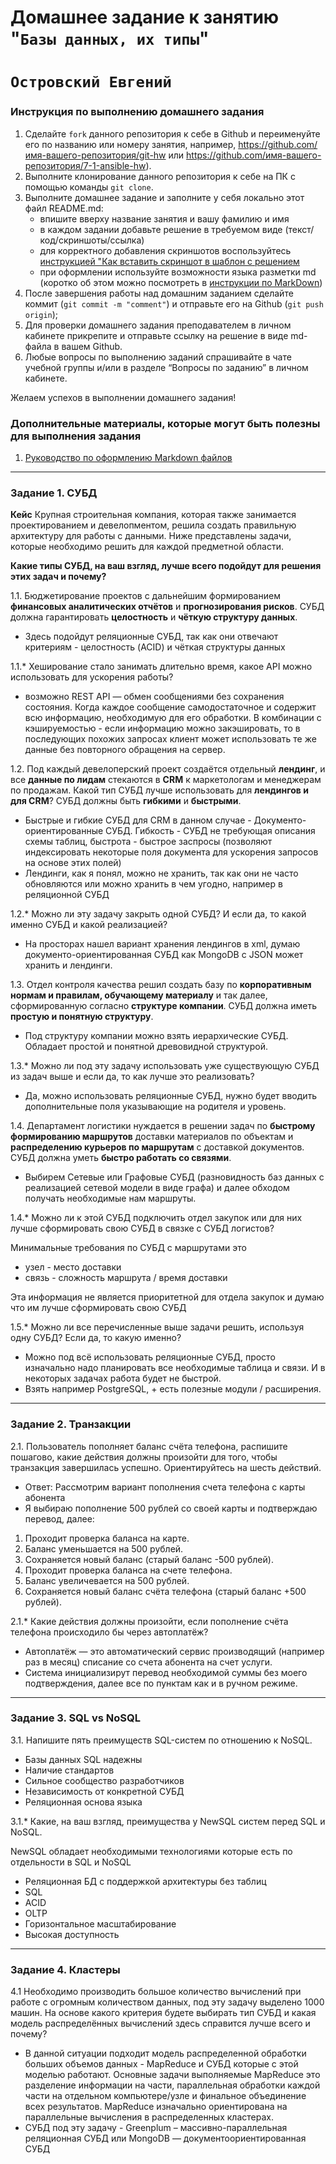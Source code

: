 # Домашнее задание к занятию "`Базы данных, их типы`"
# `Островский Евгений`


### Инструкция по выполнению домашнего задания

   1. Сделайте `fork` данного репозитория к себе в Github и переименуйте его по названию или номеру занятия, например, https://github.com/имя-вашего-репозитория/git-hw или  https://github.com/имя-вашего-репозитория/7-1-ansible-hw).
   2. Выполните клонирование данного репозитория к себе на ПК с помощью команды `git clone`.
   3. Выполните домашнее задание и заполните у себя локально этот файл README.md:
      - впишите вверху название занятия и вашу фамилию и имя
      - в каждом задании добавьте решение в требуемом виде (текст/код/скриншоты/ссылка)
      - для корректного добавления скриншотов воспользуйтесь [инструкцией "Как вставить скриншот в шаблон с решением](https://github.com/netology-code/sys-pattern-homework/blob/main/screen-instruction.md)
      - при оформлении используйте возможности языка разметки md (коротко об этом можно посмотреть в [инструкции  по MarkDown](https://github.com/netology-code/sys-pattern-homework/blob/main/md-instruction.md))
   4. После завершения работы над домашним заданием сделайте коммит (`git commit -m "comment"`) и отправьте его на Github (`git push origin`);
   5. Для проверки домашнего задания преподавателем в личном кабинете прикрепите и отправьте ссылку на решение в виде md-файла в вашем Github.
   6. Любые вопросы по выполнению заданий спрашивайте в чате учебной группы и/или в разделе “Вопросы по заданию” в личном кабинете.
   
Желаем успехов в выполнении домашнего задания!
   
### Дополнительные материалы, которые могут быть полезны для выполнения задания

1. [Руководство по оформлению Markdown файлов](https://gist.github.com/Jekins/2bf2d0638163f1294637#Code)

---

### Задание 1. СУБД

**Кейс**
Крупная строительная компания, которая также занимается проектированием и девелопментом, решила создать правильную архитектуру для работы с данными. Ниже представлены задачи, которые необходимо решить для каждой предметной области.

**Какие типы СУБД, на ваш взгляд, лучше всего подойдут для решения этих задач и почему?**

1.1. Бюджетирование проектов с дальнейшим формированием **финансовых аналитических отчётов** и **прогнозирования рисков**. СУБД должна гарантировать **целостность** и **чёткую структуру данных**.

- Здесь подойдут реляционные СУБД, так как они отвечают критериям - целостность (ACID) и чёткая структуры данных

1.1.* Хеширование стало занимать длительно время, какое API можно использовать для ускорения работы?

- возможно REST API — обмен сообщениями без сохранения состояния. Когда каждое сообщение самодостаточное и содержит всю информацию, необходимую для его обработки. В комбинации с кэшируемостью - если информацию можно закэшировать, то в последующих похожих запросах клиент может использовать те же данные без повторного обращения на сервер.

1.2. Под каждый девелоперский проект создаётся отдельный **лендинг**, и все **данные по лидам** стекаются в **CRM** к маркетологам и менеджерам по продажам. Какой тип СУБД лучше использовать для **лендингов и для CRM**? СУБД должны быть **гибкими** и **быстрыми**.

- Быстрые и гибкие СУБД для CRM в данном случае - Документо-ориентированные СУБД. Гибкость - СУБД не требующая описания схемы таблиц, быстрота - быстрое заспросы (позволяют индексировать некоторые поля документа для ускорения запросов на основе этих полей)
- Лендинги, как я понял, можно не хранить, так как они не часто обновляются или можно хранить в чем угодно, например в реляционной СУБД

1.2.* Можно ли эту задачу закрыть одной СУБД? И если да, то какой именно СУБД и какой реализацией?

- На просторах нашел вариант хранения лендингов в xml, думаю документо-ориентированная СУБД как MongoDB c JSON может хранить и лендинги.

1.3. Отдел контроля качества решил создать базу по **корпоративным нормам и правилам, обучающему материалу** и так далее, сформированную согласно **структуре компании**. СУБД должна иметь **простую и понятную структуру**.

- Под структуру компании можно взять иерархические СУБД. Обладает простой и понятной древовидной структурой.

1.3.* Можно ли под эту задачу использовать уже существующую СУБД из задач выше и если да, то как лучше это реализовать?

- Да, можно использовать реляционные СУБД, нужно будет вводить дополнительные поля указывающие на родителя и уровень.

1.4. Департамент логистики нуждается в решении задач по **быстрому формированию маршрутов** доставки материалов по объектам и **распределению курьеров по маршрутам** с доставкой документов. СУБД должна уметь **быстро работать со связями**.

- Выбирем Сетевые или Графовые СУБД (разновидность баз данных с реализацией сетевой модели в виде графа) и далее обходом получать необходимые нам маршруты.

1.4.* Можно ли к этой СУБД подключить отдел закупок или для них лучше сформировать свою СУБД в связке с СУБД логистов?

Минимальные требования по СУБД с маршрутами это
- узел - место доставки
- связь - сложность маршрута / время доставки

Эта информация не является приоритетной для отдела закупок и думаю что им лучше сформировать свою СУБД

1.5.* Можно ли все перечисленные выше задачи решить, используя одну СУБД? Если да, то какую именно?

- Можно под всё использовать реляционные СУБД, просто изначально надо планировать все необходимые таблица и связи. И в некоторых задачах работа будет не быстрой.
- Взять например PostgreSQL, + есть полезные модули / расширения.

---

### Задание 2. Транзакции

2.1. Пользователь пополняет баланс счёта телефона, распишите пошагово, какие действия должны произойти для того, чтобы транзакция завершилась успешно. Ориентируйтесь на шесть действий.

- Ответ: Рассмотрим вариант пополнения счета телефона с карты абонента
- Я выбираю пополнение 500 рублей со своей карты и подтверждаю перевод, далее:
1) Проходит проверка баланса на карте.
2) Баланс уменьшается на 500 рублей.
3) Сохраняется новый баланс (старый баланс -500 рублей).
4) Проходит проверка баланса на счете телефона.
5) Баланс увеличевается на 500 рублей.
6) Сохраняется новый баланс счёта телефона (старый баланс +500 рублей).

2.1.* Какие действия должны произойти, если пополнение счёта телефона происходило бы через автоплатёж?

- Автоплатёж — это автоматический сервис производящий (например раз в месяц) списание со счета абонента на счет услуги.
- Система инициализирут перевод необходимой суммы без моего подтверждения, далее все по пунктам как и в ручном режиме.

---

### Задание 3. SQL vs NoSQL

3.1. Напишите пять преимуществ SQL-систем по отношению к NoSQL.

- Базы данных SQL надежны
- Наличие стандартов
- Сильное сообщество разработчиков
- Независимость от конкретной СУБД
- Реляционная основа языка

3.1.* Какие, на ваш взгляд, преимущества у NewSQL систем перед SQL и NoSQL.

NewSQL обладает необходимыми технологиями которые есть по отдельности в SQL и NoSQL
- Реляционная БД с поддержкой архитектуры без таблиц
- SQL
- ACID
- OLTP
- Горизонтальное масштабирование
- Высокая доступность

---

### Задание 4. Кластеры

4.1 Необходимо производить большое количество вычислений при работе с огромным количеством данных, под эту задачу выделено 1000 машин. На основе какого критерия будете выбирать тип СУБД и какая модель распределённых вычислений здесь справится лучше всего и почему?

- В данной ситуации подходит модель распределенной обработки больших объемов данных - MapReduce и СУБД которые с этой моделью работают. Основные задачи выполняемые MapReduce это разделение информации на части, параллельная обработки каждой части на отдельном компьютере/узле и финальное объединение всех результатов. MapReduce изначально ориентирована на параллельные вычисления в распределенных кластерах.
- СУБД под эту задачу - Greenplum – массивно-параллельная реляционная СУБД или MongoDB — документоориентированная СУБД


